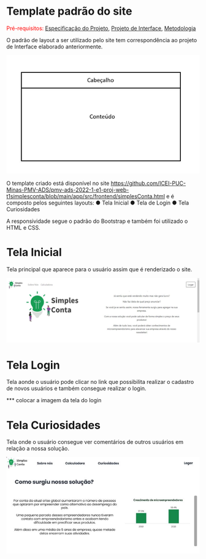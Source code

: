 # Template padrão do site

<span style="color:red">Pré-requisitos: <a href="2-Especificação do Projeto.md"> Especificação do Projeto</a></span>, <a href="3-Projeto de Interface.md"> Projeto de Interface</a>, <a href="4-Metodologia.md"> Metodologia</a>

O  padrão  de  layout  a  ser  utilizado  pelo  site  tem  correspondência  ao  projeto  de  Interface elaborado anteriormente.

![Template](https://github.com/ICEI-PUC-Minas-PMV-ADS/pmv-ads-2022-1-e1-proj-web-t1-simples-conta/blob/main/docs/img/template.JPG)

O template criado está disponível no site https://github.com/ICEI-PUC-Minas-PMV-ADS/pmv-ads-2022-1-e1-proj-web-t1simplesconta/blob/main/app/src/frontend/simplesConta.html  e é composto pelos seguintes layouts: 
● Tela Inicial
● Tela de Login
● Tela Curiosidades

A responsividade segue o padrão do Bootstrap e também foi utilizado o HTML e CSS.

# Tela Inicial 

Tela principal que aparece para o usuário assim que é renderizado o site.

![TelaUm](https://github.com/ICEI-PUC-Minas-PMV-ADS/pmv-ads-2022-1-e1-proj-web-t1-simples-conta/blob/main/docs/img/tela1.JPG)

# Tela Login

Tela aonde o usuário pode clicar no link que possibilita realizar o cadastro de novos usuários e também consegue realizar o login.

*** colocar a imagem da tela do login

# Tela Curiosidades

Tela onde o usuário consegue ver comentários de outros usuários em relação a nossa solução.

![Comentarios](https://github.com/ICEI-PUC-Minas-PMV-ADS/pmv-ads-2022-1-e1-proj-web-t1-simples-conta/blob/main/docs/img/curiosidades.JPG)





